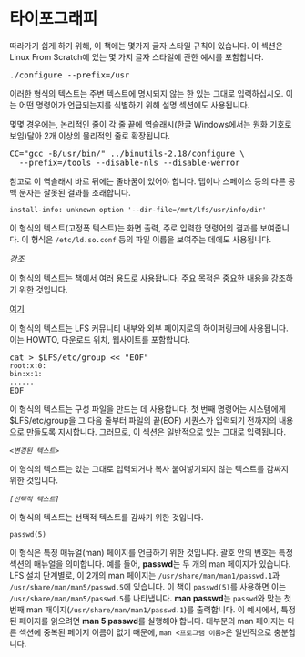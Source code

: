 # 타이포그래피

따라가기 쉽게 하기 위해, 이 책에는 몇가지 글자 스타일 규칙이 있습니다. 이 섹션은 Linux From Scratch에 있는 몇 가지 글자 스타일에 관한 예시를 포함합니다.

<pre>
./configure --prefix=/usr
</pre>

이러한 형식의 텍스트는 주변 텍스트에 명시되지 않는 한 있는 그대로 입력하십시오. 이는 어떤 명령어가 언급되는지를 식별하기 위해 설명 섹션에도 사용됩니다.


몇몇 경우에는, 논리적인 줄이 각 줄 끝에 역슬래시(한글 Windows에서는 원화 기호로 보임)달아 2개 이상의 물리적인 줄로 확장됩니다.

<pre>
CC="gcc -B/usr/bin/" ../binutils-2.18/configure \
  --prefix=/tools --disable-nls --disable-werror
</pre>


참고로 이 역슬래시 바로 뒤에는 줄바꿈이 있어야 합니다. 탭이나 스페이스 등의 다른 공백 문자는 잘못된 결과를 초래합니다.

<pre><code>install-info: unknown option '--dir-file=/mnt/lfs/usr/info/dir'
</code></pre>

이 형식의 텍스트(고정폭 텍스트)는 화면 출력, 주로 입력한 명령어의 결과를 보여줍니다. 이 형식은 `/etc/ld.so.conf` 등의 파일 이름을 보여주는 데에도 사용됩니다.


*강조*


이 형식의 텍스트는 책에서 여러 용도로 사용돱니다. 주요 목적은 중요한 내용을 강조하기 위한 것입니다.


[여기](http://www.linuxfromscratch.org)


이 형식의 텍스트는 LFS 커뮤니티 내부와 외부 페이지로의 하이퍼링크에 사용됩니다. 이는 HOWTO, 다운로드 위치, 웹사이트를 포함합니다.


<pre>
cat > $LFS/etc/group << "EOF"
<code>root:x:0:
bin:x:1:
......</code>
EOF
</pre>

이 형식의 텍스트는 구성 파일을 만드는 데 사용합니다. 첫 번째 명령어는 시스템에게 $LFS/etc/group을 그 다음 줄부터 파일의 끝(EOF) 시퀀스가 입력되기 전까지의 내용으로 만들도록 지시합니다. 그러므로, 이 섹션은 일반적으로 있는 그대로 입력됩니다.


*`<변경된 텍스트>`*

이 형식의 텍스트는 있는 그대로 입력되거나 복사 붙여넣기되지 않는 텍스트를 감싸지 위한 것입니다.

*`[선택적 텍스트]`*

이 형식의 텍스트는 선택적 텍스트를 감싸기 위한 것입니다.

`passwd(5)`

이 형식은 특정 매뉴얼(man) 페이지를 언급하기 위한 것입니다. 괄호 안의 번호는 특정 섹션의 매뉴얼을 의미합니다. 예를 들어, **passwd**는 두 개의 man 페이지가 있습니다. LFS 설치 단계별로, 이 2개의 man 페이지는 `/usr/share/man/man1/passwd.1`과 `/usr/share/man/man5/passwd.5`에 있습니다. 이 책이 `passwd(5)`를 사용하면 이는 `/usr/share/man/man5/passwd.5`를 나타냅니다. **man passwd**는 `passwd`와 맞는 첫 번째 man 패이지(`/usr/share/man/man1/passwd.1`)를 출력합니다. 이 예시에서, 특정된 페이지를 읽으려면 **man 5 passwd**를 실행해야 합니다. 대부분의 man 페이지는 다른 섹션에 중복된 페이지 이름이 없기 때문에, `man <프로그램 이름>`은 일반적으로 충분합니다.